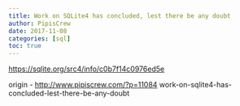 ```yaml
---
title: Work on SQLite4 has concluded, lest there be any doubt
author: PipisCrew
date: 2017-11-08
categories: [sql]
toc: true
---
```


https://sqlite.org/src4/info/c0b7f14c0976ed5e

origin - http://www.pipiscrew.com/?p=11084 work-on-sqlite4-has-concluded-lest-there-be-any-doubt